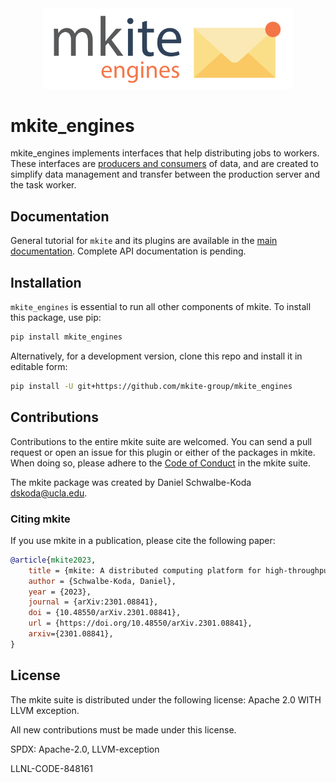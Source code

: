 <div align="center">
  <img src="https://raw.githubusercontent.com/mkite-group/mkite_engines/main/docs/_static/mkite-engines.svg" width="400"><br>
</div>

# mkite_engines

mkite_engines implements interfaces that help distributing jobs to workers.
These interfaces are [producers and consumers](https://en.wikipedia.org/wiki/Producer%E2%80%93consumer_problem) of data, and are created to simplify data management and transfer between the production server and the task worker.

## Documentation

General tutorial for `mkite` and its plugins are available in the [main documentation](https://mkite.org).
Complete API documentation is pending.

## Installation

`mkite_engines` is essential to run all other components of mkite. To install this package, use pip:

```bash
pip install mkite_engines
```

Alternatively, for a development version, clone this repo and install it in editable form:

```bash
pip install -U git+https://github.com/mkite-group/mkite_engines
```

## Contributions

Contributions to the entire mkite suite are welcomed.
You can send a pull request or open an issue for this plugin or either of the packages in mkite.
When doing so, please adhere to the [Code of Conduct](CODE_OF_CONDUCT.md) in the mkite suite.

The mkite package was created by Daniel Schwalbe-Koda <dskoda@ucla.edu>.

### Citing mkite

If you use mkite in a publication, please cite the following paper:

```bibtex
@article{mkite2023,
    title = {mkite: A distributed computing platform for high-throughput materials simulations},
    author = {Schwalbe-Koda, Daniel},
    year = {2023},
    journal = {arXiv:2301.08841},
    doi = {10.48550/arXiv.2301.08841},
    url = {https://doi.org/10.48550/arXiv.2301.08841},
    arxiv={2301.08841},
}
```

## License

The mkite suite is distributed under the following license: Apache 2.0 WITH LLVM exception.

All new contributions must be made under this license.

SPDX: Apache-2.0, LLVM-exception

LLNL-CODE-848161
